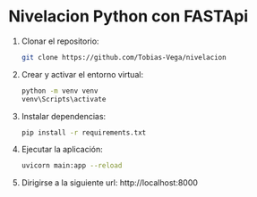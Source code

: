 # Nivelacion Python con FASTApi

1. Clonar el repositorio:

   ```sh
   git clone https://github.com/Tobias-Vega/nivelacion
   ```

2. Crear y activar el entorno virtual:

   ```sh
   python -m venv venv
   venv\Scripts\activate
   ```

3. Instalar dependencias:

   ```sh
   pip install -r requirements.txt
   ```

4. Ejecutar la aplicación:

   ```sh
   uvicorn main:app --reload
   ```

5. Dirigirse a la siguiente url: http://localhost:8000

